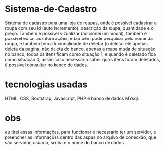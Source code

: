 # Sistema-de-Cadastro

Sistema de cadastro para uma loja de roupas, onde é possivel cadastrar a roupa com seu Id (auto incremento), descrição da roupa, quantidade e o preço. Também é possivel vizualizar (adicionei um modal), também é possivel editar as informações, e também pode pesquisar pelo nome da roupa, e também tem a fucionalidade de deletar (o deletar ele apenas deleta da pagina, não deleta do banco, apenas a roupa muda de situação no banco, todos os itens ficam como situação 1, e quando é deletado fica como situação 0, assim caso necessario saber quais itens foram deletados, é possivel consultar no banco de dados.

# tecnologias usadas
HTML, CSS, Bootstrap, Javascript, PHP e banco de dados MYsql.

# obs
eu tirei essas informações, para funcionar é necessario ter um servidor, e preencher as informações dentro das aspas no arquivo de conecxão, que são servidor, usuario, senha e o nome do banco de dados.
